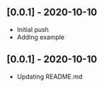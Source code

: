## [0.0.1] - 2020-10-10

* Initial push
* Adding example

## [0.0.1] - 2020-10-10

* Updating README.md
